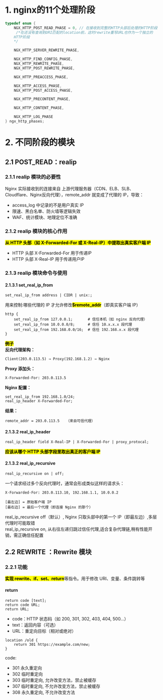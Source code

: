 # 1. nginx的11个处理阶段
```c
typedef enum {
    NGX_HTTP_POST_READ_PHASE = 0, // 在接收到完整的HTTP头部后处理的HTTP阶段
	 /*在还没有查询到URI匹配的location前，这时rewrite重写URL也作为一个独立的	
	HTTP阶段	
	*/

    NGX_HTTP_SERVER_REWRITE_PHASE,

    NGX_HTTP_FIND_CONFIG_PHASE,
    NGX_HTTP_REWRITE_PHASE,
    NGX_HTTP_POST_REWRITE_PHASE,

    NGX_HTTP_PREACCESS_PHASE,

    NGX_HTTP_ACCESS_PHASE,
    NGX_HTTP_POST_ACCESS_PHASE,

    NGX_HTTP_PRECONTENT_PHASE,

    NGX_HTTP_CONTENT_PHASE,

    NGX_HTTP_LOG_PHASE
} ngx_http_phases;
```

# 2. 不同阶段的模块
## 2.1 POST_READ：realip
### 2.1.1 realip 模块的必要性
Nginx 实际接收到的连接来自 上游代理服务器（CDN、ELB、SLB、Cloudflare、Nginx反向代理），remote_addr 就变成了代理的 IP，导致：
- access_log 中记录的不是用户真实 IP
- 限速、黑白名单、防火墙等逻辑失效
- WAF、统计模块、地理定位不准确

### 2.1.2 realip 模块的核心作用
<mark>**从 HTTP 头部（如 X-Forwarded-For 或 X-Real-IP）中提取出真实客户端 IP**</mark>

- HTTP 头部 X-Forwarded-For 用于传递IP
- HTTP 头部 X-Real-IP 用于传递用户IP

### 2.1.3 realip 模块命令与使用
#### 2.1.3.1 set_real_ip_from
```nginx
set_real_ip_from address | CIDR | unix:;
```
用来控制:哪些代理的 IP 才允许修改<mark>**$remote_addr**</mark>（即真实客户端 IP）
```nginx
http {
    set_real_ip_from 127.0.0.1;       # 信任本机（如 nginx 反向代理）
    set_real_ip_from 10.0.0.0/8;      # 信任 10.x.x.x 段代理
    set_real_ip_from 192.168.0.0/16;  # 信任 192.168.x.x 段代理
}
```
<mark>**例子**</mark> <br>
**反向代理架构：**
```
Client(203.0.113.5) → Proxy(192.168.1.2) → Nginx
```
**Proxy 添加头：**
```nginx
X-Forwarded-For: 203.0.113.5
```
**Nginx 配置：**
```nginx
set_real_ip_from 192.168.1.0/24;
real_ip_header X-Forwarded-For;
```
**结果：**
```nginx
remote_addr = 203.0.113.5   （来自可信代理）
```
#### 2.1.3.2 real_ip_header
```nginx
real_ip_header field X-Real-IP | X-Forwarded-For | proxy_protocal;
```
<mark>**应该从哪个 HTTP 头部字段里取出真正的客户端 IP**</mark>
#### 2.1.3.2 real_ip_recursive
```nginx
real_ip_recursive on | off;
```
一个请求经过多个反向代理时，通常会形成类似这样的请求头：
```
X-Forwarded-For: 203.0.113.10, 192.168.1.1, 10.0.0.2

[最左边] = 原始客户端 IP
[最右边] = 最后一个代理（即连接 Nginx 的那个）
```
real_ip_recursive off（默认）, Nginx 只取头部中的第一个 IP（即最左边）,多层代理时可能取错 <br>
real_ip_recursive on, 从右往左递归跳过信任代理,适合复杂代理链,稍有性能开销，需正确信任配置


## 2.2 REWRITE ：Rewrite 模块

### 2.2.1 功能
<mark>**实现 rewrite、if、set、return**</mark>等指令。用于修改 URI、变量、条件跳转等

#### return
```nginx
return code [text];
return code URL;
return URL;
```
- code：HTTP 状态码（如 200, 301, 302, 403, 404, 500...）
- text：返回内容（可选）
- URL：重定向目标（相对或绝对）

```nginx
location /old {
    return 301 https://example.com/new;
}
```
code:
- 301 永久重定向
- 302 临时重定向
- 303 临时重定向, 允许改变方法，禁止被缓存
- 307 临时重定向, 不允许改变方法，禁止被缓存
- 308 永久重定向, 不允许改变方法
